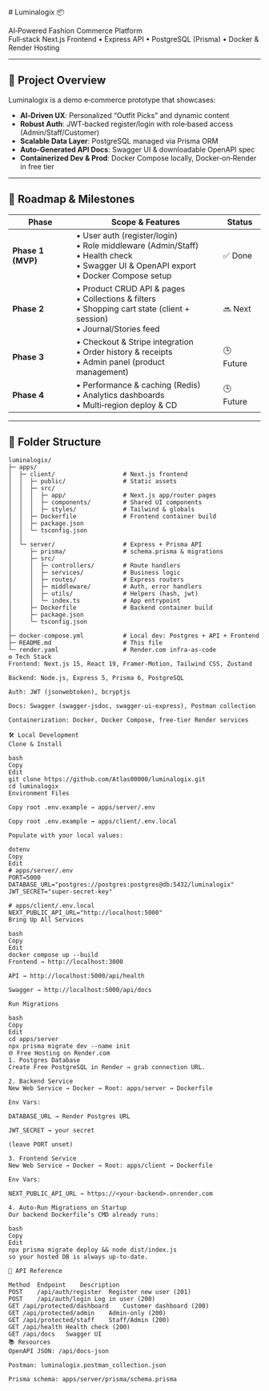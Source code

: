 # Luminalogix 📦

AI‑Powered Fashion Commerce Platform  
Full‑stack Next.js Frontend • Express API • PostgreSQL (Prisma) • Docker & Render Hosting

---

## 🎯 Project Overview

Luminalogix is a demo e‑commerce prototype that showcases:
- **AI‑Driven UX**: Personalized “Outfit Picks” and dynamic content  
- **Robust Auth**: JWT‑backed register/login with role‑based access (Admin/Staff/Customer)  
- **Scalable Data Layer**: PostgreSQL managed via Prisma ORM  
- **Auto‑Generated API Docs**: Swagger UI & downloadable OpenAPI spec  
- **Containerized Dev & Prod**: Docker Compose locally, Docker‑on‑Render in free tier  

---

## 🚦 Roadmap & Milestones

| Phase            | Scope & Features                                                                                                                                     | Status    |
|------------------|------------------------------------------------------------------------------------------------------------------------------------------------------|-----------|
| **Phase 1 (MVP)**| • User auth (register/login) <br> • Role middleware (Admin/Staff) <br> • Health check <br> • Swagger UI & OpenAPI export <br> • Docker Compose setup | ✅ Done   |
| **Phase 2**      | • Product CRUD API & pages <br> • Collections & filters <br> • Shopping cart state (client + session) <br> • Journal/Stories feed                    | 🔜 Next   |
| **Phase 3**      | • Checkout & Stripe integration <br> • Order history & receipts <br> • Admin panel (product management)                                               | 🕒 Future |
| **Phase 4**      | • Performance & caching (Redis) <br> • Analytics dashboards <br> • Multi‑region deploy & CD                                                             | 🕒 Future |

---

## 📁 Folder Structure

```text
luminalogix/
├─ apps/
│  ├─ client/                   # Next.js frontend
│  │  ├─ public/                # Static assets
│  │  ├─ src/
│  │  │  ├─ app/                # Next.js app/router pages
│  │  │  ├─ components/         # Shared UI components
│  │  │  ├─ styles/             # Tailwind & globals
│  │  ├─ Dockerfile             # Frontend container build
│  │  ├─ package.json
│  │  └─ tsconfig.json
│  │
│  └─ server/                   # Express + Prisma API
│     ├─ prisma/                # schema.prisma & migrations
│     ├─ src/
│     │  ├─ controllers/        # Route handlers
│     │  ├─ services/           # Business logic
│     │  ├─ routes/             # Express routers
│     │  ├─ middleware/         # Auth, error handlers
│     │  ├─ utils/              # Helpers (hash, jwt)
│     │  └─ index.ts            # App entrypoint
│     ├─ Dockerfile             # Backend container build
│     ├─ package.json
│     └─ tsconfig.json
│
├─ docker-compose.yml           # Local dev: Postgres + API + Frontend
├─ README.md                    # This file
└─ render.yaml                  # Render.com infra‑as‑code
⚙️ Tech Stack
Frontend: Next.js 15, React 19, Framer‑Motion, Tailwind CSS, Zustand

Backend: Node.js, Express 5, Prisma 6, PostgreSQL

Auth: JWT (jsonwebtoken), bcryptjs

Docs: Swagger (swagger‑jsdoc, swagger‑ui‑express), Postman collection

Containerization: Docker, Docker Compose, free‑tier Render services

🛠 Local Development
Clone & Install

bash
Copy
Edit
git clone https://github.com/Atlas00000/luminalogix.git
cd luminalogix
Environment Files

Copy root .env.example → apps/server/.env

Copy root .env.example → apps/client/.env.local

Populate with your local values:

dotenv
Copy
Edit
# apps/server/.env
PORT=5000
DATABASE_URL="postgres://postgres:postgres@db:5432/luminalogix"
JWT_SECRET="super-secret-key"

# apps/client/.env.local
NEXT_PUBLIC_API_URL="http://localhost:5000"
Bring Up All Services

bash
Copy
Edit
docker compose up --build
Frontend → http://localhost:3000

API → http://localhost:5000/api/health

Swagger → http://localhost:5000/api/docs

Run Migrations

bash
Copy
Edit
cd apps/server
npx prisma migrate dev --name init
🌐 Free Hosting on Render.com
1. Postgres Database
Create Free PostgreSQL in Render → grab connection URL.

2. Backend Service
New Web Service → Docker → Root: apps/server → Dockerfile

Env Vars:

DATABASE_URL → Render Postgres URL

JWT_SECRET → your secret

(leave PORT unset)

3. Frontend Service
New Web Service → Docker → Root: apps/client → Dockerfile

Env Vars:

NEXT_PUBLIC_API_URL → https://<your-backend>.onrender.com

4. Auto‑Run Migrations on Startup
Our backend Dockerfile’s CMD already runs:

bash
Copy
Edit
npx prisma migrate deploy && node dist/index.js
so your hosted DB is always up‑to‑date.

🤝 API Reference

Method	Endpoint	Description
POST	/api/auth/register	Register new user (201)
POST	/api/auth/login	Log in user (200)
GET	/api/protected/dashboard	Customer dashboard (200)
GET	/api/protected/admin	Admin‑only (200)
GET	/api/protected/staff	Staff/Admin (200)
GET	/api/health	Health check (200)
GET	/api/docs	Swagger UI
📚 Resources
OpenAPI JSON: /api/docs-json

Postman: luminalogix.postman_collection.json

Prisma schema: apps/server/prisma/schema.prisma